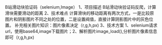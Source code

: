 B站滑动块验证码（selenium,Image）
1、项目描述
B站滑动块验证码反爬，计算滑块需要滑动的距离
2、技术难点
计算滑块的移动距离有两次方式，一是比较原图片和阴影图片不同之处的位置，二是设置阀值，直接计算阴影图片中的灰色位置。
补充相关图片知识：图片像素决定（r,g,h,px)
3、技术方案
1、selenium请求url，使用base64,image下载图片；2、解析图片image_load(),分析图片像素信息即可（r,g,h,px)
